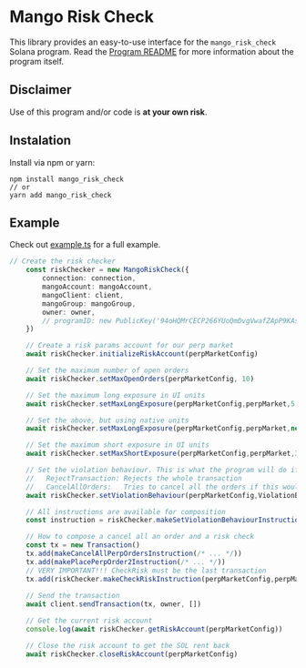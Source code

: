 # Mango Risk Check
This library provides an easy-to-use interface for the `mango_risk_check` Solana program. Read the [Program README](https://github.com/Is0tope/mango_risk_check) for more information about the program itself.

## Disclaimer
Use of this program and/or code is **at your own risk**. 

## Instalation
Install via npm or yarn:
```
npm install mango_risk_check
// or
yarn add mango_risk_check
```

## Example
Check out [example.ts](examples/example.ts) for a full example.

```TypeScript
// Create the risk checker
    const riskChecker = new MangoRiskCheck({
        connection: connection,
        mangoAccount: mangoAccount,
        mangoClient: client,
        mangoGroup: mangoGroup,
        owner: owner,
        // programID: new PublicKey('94oHQMrCECP266YUoQmDvgVwafZApP9KAseMyNtjAPP7') // can provide a custom programID
    })

    // Create a risk params account for our perp market
    await riskChecker.initializeRiskAccount(perpMarketConfig)

    // Set the maximum number of open orders
    await riskChecker.setMaxOpenOrders(perpMarketConfig, 10)

    // Set the maximum long exposure in UI units
    await riskChecker.setMaxLongExposure(perpMarketConfig,perpMarket,5.5) // Maximum long position of 5.5 SOL

    // Set the above, but using native units
    await riskChecker.setMaxLongExposure(perpMarketConfig,perpMarket,new BN(550),true)

    // Set the maximum short exposure in UI units
    await riskChecker.setMaxShortExposure(perpMarketConfig,perpMarket,3.5) // Maximum short position of 3.5 SOL

    // Set the violation behaviour. This is what the program will do if there is a risk violation
    //   RejectTransaction: Rejects the whole transaction
    //   CancelAllOrders:   Tries to cancel all the orders if this would reduce the risk below the limit, otherwise reject
    await riskChecker.setViolationBehaviour(perpMarketConfig,ViolationBehaviour.CancelAllOrders)

    // All instructions are available for composition
    const instruction = riskChecker.makeSetViolationBehaviourInstruction(perpMarketConfig,ViolationBehaviour.CancelAllOrders)

    // How to compose a cancel all an order and a risk check
    const tx = new Transaction()
    tx.add(makeCancelAllPerpOrdersInstruction(/* ... */))
    tx.add(makePlacePerpOrder2Instruction(/* ... */))
    // VERY IMPORTANT!!! CheckRisk must be the last transaction
    tx.add(riskChecker.makeCheckRiskInstruction(perpMarketConfig,perpMarket))
    
    // Send the transaction
    await client.sendTransaction(tx, owner, [])

    // Get the current risk account
    console.log(await riskChecker.getRiskAccount(perpMarketConfig))

    // Close the risk account to get the SOL rent back
    await riskChecker.closeRiskAccount(perpMarketConfig)
```